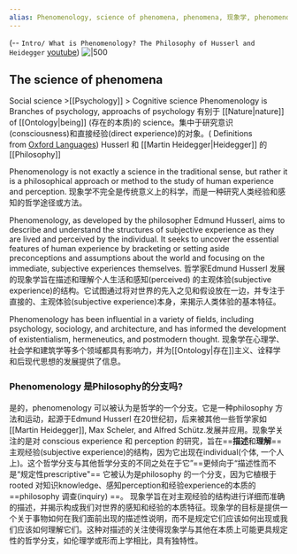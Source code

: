 ```yaml
---
alias: Phenomenology, science of phenomena, phenomena, 现象学, phenomenological psychology, Phenomenology(现象学)
---
```



(-- `Intro/ What is Phenomenology? The Philosophy of Husserl and Heidegger` [youtube](https://youtu.be/IvA9FxsM9G8?t=1))
![|500](https://i.ytimg.com/vi/IvA9FxsM9G8/hqdefault.jpg)



## The science of phenomena


Social science >[[Psychology]] > Cognitive science 
Phenomenology is Branches of psychology,  approachs of psychology
有别于  [[Nature|nature]] of [[Ontology|being]] (存在的本质)的 science。集中于研究意识(consciousness)和直接经验(direct experience)的对象。( Definitions from [Oxford Languages](https://languages.oup.com/google-dictionary-en))
Husserl 和 [[Martin Heidegger|Heidegger]] 的[[Philosophy]]

Phenomenology is not exactly a science in the traditional sense, but rather it is a philosophical approach or method to the study of human experience and perception. 现象学不完全是传统意义上的科学，而是一种研究人类经验和感知的哲学途径或方法。

Phenomenology, as developed by the philosopher Edmund Husserl, aims to describe and understand the structures of subjective experience as they are lived and perceived by the individual. It seeks to uncover the essential features of human experience by bracketing or setting aside preconceptions and assumptions about the world and focusing on the immediate, subjective experiences themselves. 哲学家Edmund Husserl 发展的现象学旨在描述和理解个人生活和感知(perceived) 的主观体验(subjective experience)的结构。它试图通过将对世界的先入之见和假设放在一边，并专注于直接的、主观体验(subjective experience)本身，来揭示人类体验的基本特征。

Phenomenology has been influential in a variety of fields, including psychology, sociology, and architecture, and has informed the development of existentialism, hermeneutics, and postmodern thought. 现象学在心理学、社会学和建筑学等多个领域都具有影响力，并为[[Ontology|存在]]主义、诠释学和后现代思想的发展提供了信息。

### Phenomenology 是Philosophy的分支吗? 
是的，phenomenology 可以被认为是哲学的一个分支。它是一种philosophy 方法和运动，起源于Edmund Husserl 在20世纪初，后来被其他一些哲学家如[[Martin Heidegger]], Max Scheler, and Alfred Schütz.发展并应用。现象学关注的是对 conscious experience 和 perception 的研究，旨在==**描述**和**理解**==主观经验(subjective experience)的结构，因为它出现在individual(个体, 一个人上)。这个哲学分支与其他哲学分支的不同之处在于它”==更倾向于“描述性而不是“规定性prescriptive"==
它被认为是philosophy 的一个分支，因为它植根于rooted 对知识knowledge、感知perception和经验experience的本质的==philosophy 调查(inquiry) ==。
现象学旨在对主观经验的结构进行详细而准确的描述，并揭示构成我们对世界的感知和经验的本质特征。现象学的目标是提供一个关于事物如何在我们面前出现的描述性说明，而不是规定它们应该如何出现或我们应该如何理解它们。这种对描述的关注使得现象学与其他在本质上可能更具规定性的哲学分支，如伦理学或形而上学相比，具有独特性。